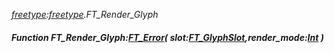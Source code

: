 _[freetype](../../modules/freetype/freetype-module.md):[freetype](../../modules/freetype/freetype-module.md).FT\_Render\_Glyph_
##### Function FT\_Render\_Glyph:[FT_Error](../../modules/freetype/freetype-ft_error.md)( slot:[FT_GlyphSlot](../../modules/freetype/freetype-ft_glyphslot.md),render_mode:[Int](../../modules/wonkey/wonkey-types-int.md) )
